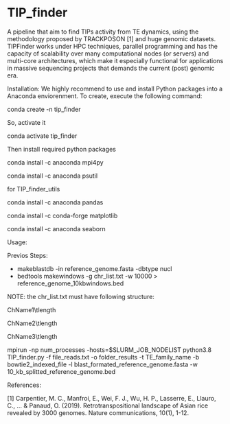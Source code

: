 # TIP_finder
A pipeline that aim to find TIPs activity from TE dynamics, using the methodology proposed by TRACKPOSON [1] and huge genomic datasets. TIPFinder works under HPC techniques, parallel programming and has the capacity of scalability over many computational nodes (or servers) and multi-core architectures, which make it especially functional for applications in massive sequencing projects that demands the current (post) genomic era. 

Installation:
We highly recommend to use and install Python packages into a Anaconda enviorenment. To create, execute the following command:

  conda create -n tip_finder
  
So, activate it

  conda activate tip_finder
  
Then install required python packages

  conda install -c anaconda mpi4py
  
  conda install -c anaconda psutil
  
for TIP_finder_utils

  conda install -c anaconda pandas 
  
  conda install -c conda-forge matplotlib
  
  conda install -c anaconda seaborn
  

Usage:

Previos Steps:
- makeblastdb -in reference_genome.fasta -dbtype nucl
- bedtools makewindows -g chr_list.txt -w 10000 > reference_genome_10kbwindows.bed

NOTE: the chr_list.txt must have following structure:

ChName1\tlength
  
ChName2\tlength
  
ChName3\tlength  


mpirun -np num_processes -hosts=$SLURM_JOB_NODELIST python3.8 TIP_finder.py -f file_reads.txt -o folder_results -t TE_family_name -b bowtie2_indexed_file -l blast_formated_reference_genome.fasta -w 10_kb_splitted_reference_genome.bed

References:

[1] Carpentier, M. C., Manfroi, E., Wei, F. J., Wu, H. P., Lasserre, E., Llauro, C., ... & Panaud, O. (2019). Retrotranspositional landscape of Asian rice revealed by 3000 genomes. Nature communications, 10(1), 1-12.
